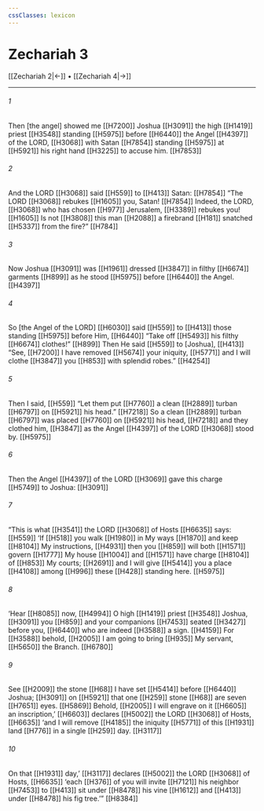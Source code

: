 ```yaml
---
cssClasses: lexicon
---
```


# Zechariah 3

[[Zechariah 2|←]] • [[Zechariah 4|→]]

---

###### 1
Then [the angel] showed me [[H7200]] Joshua [[H3091]] the high [[H1419]] priest [[H3548]] standing [[H5975]] before [[H6440]] the Angel [[H4397]] of the LORD, [[H3068]] with Satan [[H7854]] standing [[H5975]] at [[H5921]] his right hand [[H3225]] to accuse him. [[H7853]]

###### 2
And the LORD [[H3068]] said [[H559]] to [[H413]] Satan: [[H7854]] “The LORD [[H3068]] rebukes [[H1605]] you,  Satan! [[H7854]] Indeed, the LORD, [[H3068]] who has chosen [[H977]] Jerusalem, [[H3389]] rebukes you! [[H1605]] Is not [[H3808]] this man [[H2088]] a firebrand [[H181]] snatched [[H5337]] from the fire?” [[H784]]

###### 3
Now Joshua [[H3091]] was [[H1961]] dressed [[H3847]] in filthy [[H6674]] garments [[H899]] as he stood [[H5975]] before [[H6440]] the Angel. [[H4397]]

###### 4
So [the Angel of the LORD] [[H6030]] said [[H559]] to [[H413]] those standing [[H5975]] before Him, [[H6440]] “Take off [[H5493]] his filthy [[H6674]] clothes!” [[H899]] Then He said [[H559]] to [Joshua], [[H413]] “See, [[H7200]] I have removed [[H5674]] your iniquity, [[H5771]] and I will clothe [[H3847]] you [[H853]] with splendid robes.” [[H4254]]

###### 5
Then I said, [[H559]] “Let them put [[H7760]] a clean [[H2889]] turban [[H6797]] on [[H5921]] his head.” [[H7218]] So a clean [[H2889]] turban [[H6797]] was placed [[H7760]] on [[H5921]] his head, [[H7218]] and they clothed him, [[H3847]] as the Angel [[H4397]] of the LORD [[H3068]] stood by. [[H5975]]

###### 6
Then the Angel [[H4397]] of the LORD [[H3069]] gave this charge [[H5749]] to Joshua: [[H3091]]

###### 7
“This is what [[H3541]] the LORD [[H3068]] of Hosts [[H6635]] says: [[H559]] ‘If [[H518]] you walk [[H1980]] in My ways [[H1870]] and keep [[H8104]] My instructions, [[H4931]] then you [[H859]] will both [[H1571]] govern [[H1777]] My house [[H1004]] and [[H1571]] have charge [[H8104]] of [[H853]] My courts; [[H2691]] and I will give [[H5414]] you  a place [[H4108]] among [[H996]] these [[H428]] standing here. [[H5975]]

###### 8
‘Hear [[H8085]] now, [[H4994]] O high [[H1419]] priest [[H3548]] Joshua, [[H3091]] you [[H859]] and your companions [[H7453]] seated [[H3427]] before you, [[H6440]] who are indeed [[H3588]] a sign. [[H4159]] For [[H3588]] behold, [[H2005]] I am going to bring [[H935]] My servant, [[H5650]] the Branch. [[H6780]]

###### 9
See [[H2009]] the stone [[H68]] I have set [[H5414]] before [[H6440]] Joshua; [[H3091]] on [[H5921]] that one [[H259]] stone [[H68]] are seven [[H7651]] eyes. [[H5869]] Behold, [[H2005]] I will engrave on it [[H6605]] an inscription,’ [[H6603]] declares [[H5002]] the LORD [[H3068]] of Hosts, [[H6635]] ‘and I will remove [[H4185]] the iniquity [[H5771]] of this [[H1931]] land [[H776]] in a single [[H259]] day. [[H3117]]

###### 10
On that [[H1931]] day,’ [[H3117]] declares [[H5002]] the LORD [[H3068]] of Hosts, [[H6635]] ‘each [[H376]] of you will invite [[H7121]] his neighbor [[H7453]] to [[H413]] sit under [[H8478]] his vine [[H1612]] and [[H413]] under [[H8478]] his fig tree.’” [[H8384]]

